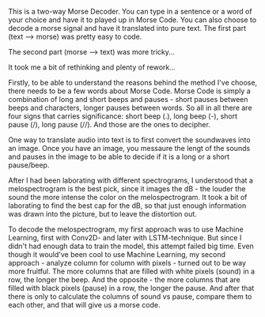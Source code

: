 This is a two-way Morse Decoder. 
You can type in a sentence or a word of your choice and have it to played up in Morse Code. 
You can also choose to decode a morse signal and have it translated into pure text.
The first part (text --> morse) was pretty easy to code.


The second part (morse --> text) was more tricky...


It took me a bit of rethinking and plenty of rework...


Firstly, to be able to understand the reasons behind the method I've choose, there needs to be a
few words about Morse Code. Morse Code is simply a combination of long and short beeps and pauses -
short pauses between beeps and characters, longer pauses between words. So all in all there are four
signs that carries significance: short beep (.), long beep (-), short pause (/), long pause (//). And those are the 
ones to decipher.

One way to translate audio into text is to first convert the soundwaves into an image. Once you have
an image, you messaure the lengt of the sounds and pauses in the image to be able to decide if it is
a long or a short pause/beep.

After I had been laborating with different spectrograms, I understood that a melospectrogram is the 
best pick, since it images the dB - the louder the sound the more intense the color on the melospectrogram.
It took a bit of laborating to find the best cap for the dB, so that just enough information was drawn
into the picture, but to leave the distortion out.

To decode the melospectrogram, my first approach was to use Machine Learning, first with Conv2D- and 
later with LSTM-technique. But since I didn't had enough data to train the model, this attempt failed big time. Even
though it would've been cool to use Machine Learning, my second approach - analyze column for column with
pixels - turned out to be way more fruitful. The more columns that are filled with white pixels (sound) in 
a row, the longer the beep. And the opposite - the more columns that are filled with black pixels (pause) in 
a row, the longer the pause. And after that there is only to calculate the columns of sound vs pause, compare them
to each other, and that will give us a morse code.
